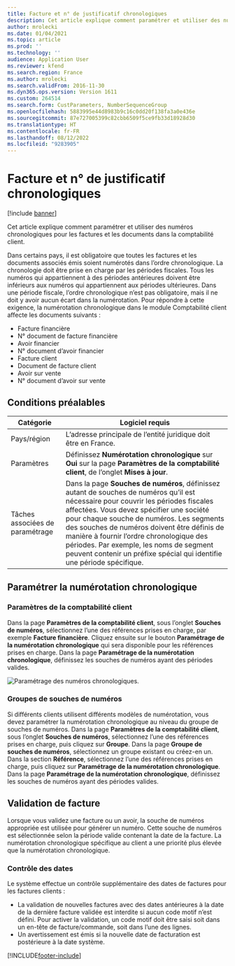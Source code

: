 ```yaml
---
title: Facture et n° de justificatif chronologiques
description: Cet article explique comment paramétrer et utiliser des numéros chronologiques pour les factures et les documents dans la comptabilité client.
author: mrolecki
ms.date: 01/04/2021
ms.topic: article
ms.prod: ''
ms.technology: ''
audience: Application User
ms.reviewer: kfend
ms.search.region: France
ms.author: mrolecki
ms.search.validFrom: 2016-11-30
ms.dyn365.ops.version: Version 1611
ms.custom: 264514
ms.search.form: CustParameters, NumberSequenceGroup
ms.openlocfilehash: 5883995e44d8983b9c16c0dd20f138fa3a0e436e
ms.sourcegitcommit: 87e727005399c82cbb6509f5ce9fb33d18928d30
ms.translationtype: HT
ms.contentlocale: fr-FR
ms.lasthandoff: 08/12/2022
ms.locfileid: "9283905"
---
```

# <a name="chronological-invoice-and-voucher-numbers"></a>Facture et n° de justificatif chronologiques

[!include [banner](../includes/banner.md)]

Cet article explique comment paramétrer et utiliser des numéros chronologiques pour les factures et les documents dans la comptabilité client.  

Dans certains pays, il est obligatoire que toutes les factures et les documents associés émis soient numérotés dans l’ordre chronologique. La chronologie doit être prise en charge par les périodes fiscales. Tous les numéros qui appartiennent à des périodes antérieures doivent être inférieurs aux numéros qui appartiennent aux périodes ultérieures. Dans une période fiscale, l’ordre chronologique n’est pas obligatoire, mais il ne doit y avoir aucun écart dans la numérotation. Pour répondre à cette exigence, la numérotation chronologique dans le module Comptabilité client affecte les documents suivants :

-   Facture financière
-   N° document de facture financière
-   Avoir financier
-   N° document d’avoir financier
-   Facture client
-   Document de facture client
-   Avoir sur vente
-   N° document d’avoir sur vente

## <a name="prerequisites"></a>Conditions préalables

| Catégorie            | Logiciel requis                                                                                                                                                                                                                                                                                                                                                                                   |
|---------------------|------------------------------------------------------------------------------------------------------------------------------------------------------------------------------------------------------------------------------------------------------------------------------------------------------------------------------------------------------------------------------------------------|
| Pays/région  | L’adresse principale de l’entité juridique doit être en France.|
| Paramètres      | Définissez **Numérotation chronologique** sur **Oui** sur la page **Paramètres de la comptabilité client**, de l’onglet **Mises à jour**.                                                                                                                                                                                                |
| Tâches associées de paramétrage | Dans la page **Souches de numéros**, définissez autant de souches de numéros qu’il est nécessaire pour couvrir les périodes fiscales affectées. Vous devez spécifier une société pour chaque souche de numéros. Les segments des souches de numéros doivent être définis de manière à fournir l’ordre chronologique des périodes. Par exemple, les noms de segment peuvent contenir un préfixe spécial qui identifie une période spécifique.  |

## <a name="set-up-chronological-numbering"></a>Paramétrer la numérotation chronologique
### <a name="accounts-receivable-parameters"></a>Paramètres de la comptabilité client

Dans la page **Paramètres de la comptabilité client**, sous l’onglet **Souches de numéros**, sélectionnez l’une des références prises en charge, par exemple **Facture financière**. Cliquez ensuite sur le bouton **Paramétrage de la numérotation chronologique** qui sera disponible pour les références prises en charge. Dans la page **Paramétrage de la numérotation chronologique**, définissez les souches de numéros ayant des périodes valides.

![Paramétrage des numéros chronologiques.](media/emea-chronological-numbering.jpg)

### <a name="number-sequence-groups"></a>Groupes de souches de numéros

Si différents clients utilisent différents modèles de numérotation, vous devez paramétrer la numérotation chronologique au niveau du groupe de souches de numéros. Dans la page **Paramètres de la comptabilité client**, sous l’onglet **Souches de numéros**, sélectionnez l’une des références prises en charge, puis cliquez sur **Groupe**. Dans la page **Groupe de souches de numéros**, sélectionnez un groupe existant ou créez-en un. Dans la section **Référence**, sélectionnez l’une des références prises en charge, puis cliquez sur **Paramétrage de la numérotation chronologique**. Dans la page **Paramétrage de la numérotation chronologique**, définissez les souches de numéros ayant des périodes valides.

## <a name="invoice-posting"></a>Validation de facture
Lorsque vous validez une facture ou un avoir, la souche de numéros appropriée est utilisée pour générer un numéro. Cette souche de numéros est sélectionnée selon la période valide contenant la date de la facture. La numérotation chronologique spécifique au client a une priorité plus élevée que la numérotation chronologique.

### <a name="dates-control"></a>Contrôle des dates

Le système effectue un contrôle supplémentaire des dates de factures pour les factures clients : 

- La validation de nouvelles factures avec des dates antérieures à la date de la dernière facture validée est interdite si aucun code motif n’est défini. Pour activer la validation, un code motif doit être saisi soit dans un en-tête de facture/commande, soit dans l’une des lignes.
- Un avertissement est émis si la nouvelle date de facturation est postérieure à la date système.


[!INCLUDE[footer-include](../../includes/footer-banner.md)]
